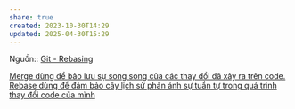 ```yaml
---
share: true
created: 2023-10-30T14:29
updated: 2025-04-30T15:29
---
```

Nguồn:: [Git - Rebasing](https://git-scm.com/book/en/v2/Git-Branching-Rebasing#_rebase_vs_merge)

[Merge dùng để bảo lưu sự song song của các thay đổi đã xảy ra trên code. Rebase dùng để đảm bảo cây lịch sử phản ánh sự tuần tự trong quá trình thay đổi code của mình](./Merge,%20rebase/Merge%20d%C3%B9ng%20%C4%91%E1%BB%83%20b%E1%BA%A3o%20l%C6%B0u%20s%E1%BB%B1%20song%20song%20c%E1%BB%A7a%20c%C3%A1c%20thay%20%C4%91%E1%BB%95i%20%C4%91%C3%A3%20x%E1%BA%A3y%20ra%20tr%C3%AAn%20code.%20Rebase%20d%C3%B9ng%20%C4%91%E1%BB%83%20%C4%91%E1%BA%A3m%20b%E1%BA%A3o%20c%C3%A2y%20l%E1%BB%8Bch%20s%E1%BB%AD%20ph%E1%BA%A3n%20%C3%A1nh%20s%E1%BB%B1%20tu%E1%BA%A7n%20t%E1%BB%B1%20trong%20qu%C3%A1%20tr%C3%ACnh%20thay%20%C4%91%E1%BB%95i%20code%20c%E1%BB%A7a%20m%C3%ACnh.md)